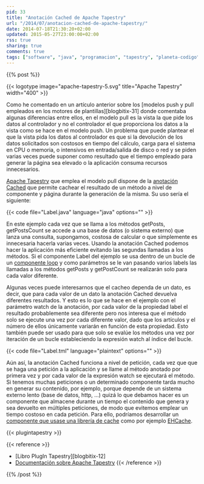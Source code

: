 ```yaml
---
pid: 33
title: "Anotación Cached de Apache Tapestry"
url: "/2014/07/anotacion-cached-de-apache-tapestry/"
date: 2014-07-18T21:30:20+02:00
updated: 2015-05-27T23:00:00+02:00
rss: true
sharing: true
comments: true
tags: ["software", "java", "programacion", "tapestry", "planeta-codigo"]
---
```


{{% post %}}

{{< logotype image="apache-tapestry-5.svg" title="Apache Tapestry" width="400" >}}

Como he comentado en un artículo anterior sobre los [modelos push y pull empleados en los motores de plantillas][blogbitix-31] donde comentaba algunas diferencias entre ellos, en el modelo pull es la vista la que pide los datos al controlador y no el controlador el que proporciona los datos a la vista como se hace en el modelo push. Un problema que puede plantear el que la vista pida los datos al controlador es que si la devolución de los datos solicitados son costosos en tiempo del cálculo, carga para el sistema en CPU o memoria, o intensivos en entrada/salida de disco o red y se piden varias veces puede suponer como resultado que el tiempo empleado para generar la página sea elevado o la aplicación consuma recursos innecesarios.

[Apache Tapestry](http://tapestry.apache.org/) que emplea el modelo pull dispone de la [anotación Cached](http://tapestry.apache.org/5.3/apidocs/org/apache/tapestry5/annotations/Cached.html) que permite cachear el resultado de un método a nivel de componente y página durante la generación de la misma. Su uso sería el siguiente:

{{< code file="Label.java" language="java" options="" >}}

En este ejemplo cada vez que se llama a los métodos getPosts, getPostsCount se accede a una base de datos (o sistema externo) que lanza una consulta, supongamos, costosa de calcular o que simplemente es innecesaria hacerla varias veces. Usando la anotación Cached podemos hacer la aplicación más eficiente evitando las segundas llamadas a los métodos. Si el componente Label del ejemplo se usa dentro de un bucle de un [componente loop](http://tapestry.apache.org/5.3/apidocs/org/apache/tapestry5/corelib/components/Loop.html) y como parámetros se le van pasando varios labels las llamadas a los métodos getPosts y getPostCount se realizarán solo para cada valor diferente.

Algunas veces puede interesarnos que el cacheo dependa de un dato, es decir, que para cada valor de un dato la anotación Cached devuelva diferentes resultados. Y esto es lo que se hace en el ejemplo con el parámetro watch de la anotación, por cada valor de la propiedad label el resultado probablemente sea diferente pero nos interesa que el método solo se ejecute una vez por cada diferente valor, dado que los artículos y el número de ellos únicamente variarán en función de esta propiedad. Esto también puede ser usado para que solo se evalúe los métodos una vez por iteración de un bucle estableciendo la expresión watch al índice del bucle.

{{< code file="Label.tml" language="plaintext" options="" >}}

Aún así, la anotación Cached funciona a nivel de petición, cada vez que que se haga una petición a la aplicación y se llame al método anotado por primera vez y por cada valor de la expresión watch se ejecutará el método. Si tenemos muchas peticiones o un determinado componente tarda mucho en generar su contenido, por ejemplo, porque depende de un sistema externo lento (base de datos, http, ...) quizá lo que debamos hacer es un componente que almacene durante un tiempo el contenido que genera y sea devuelto en múltiples peticiones, de modo que evitemos emplear un tiempo costoso en cada petición. Para ello, podríamos desarrollar un [componente que usase una librería de cache](https://elblogdepicodev.blogspot.com.es/2011/01/componente-cache-para-tapestry-5.html) como por ejemplo [EHCache](http://ehcache.org/).

{{< plugintapestry >}}

{{< reference >}}
* [Libro PlugIn Tapestry][blogbitix-12]
* [Documentación sobre Apache Tapestry](https://elblogdepicodev.blogspot.com.es/2010/05/documentacion-sobre-apache-tapestry.html)
{{< /reference >}}

{{% /post %}}

